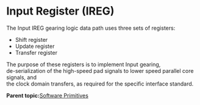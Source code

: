 # Input Register \(IREG\)

The Input IREG gearing logic data path uses three sets of registers:

-   Shift register
-   Update register
-   Transfer register

The purpose of these registers is to implement Input gearing,<br /> de-serialization of the high-speed pad signals to lower speed parallel core signals, and<br /> the clock domain transfers, as required for the specific interface standard.

**Parent topic:**[Software Primitives](GUID-3F64B9AB-0327-4CAD-A811-E9D6B90377D3.md)

